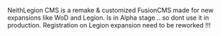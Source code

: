 NeithLegion CMS is a remake & customized FusionCMS made for new expansions like WoD and Legion. Is in Alpha stage .. so dont use it in production. Registration on Legion expansion need to be reworked !!!
